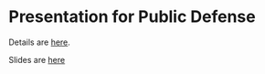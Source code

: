 # Presentation for Public Defense

Details are [here](https://github.com/sinarueeger/publicdefense/blob/master/Affichette%20R%C3%BCeger.pdf).

Slides are [here](https://sinarueeger.github.io/publicdefense/slides#1) 
